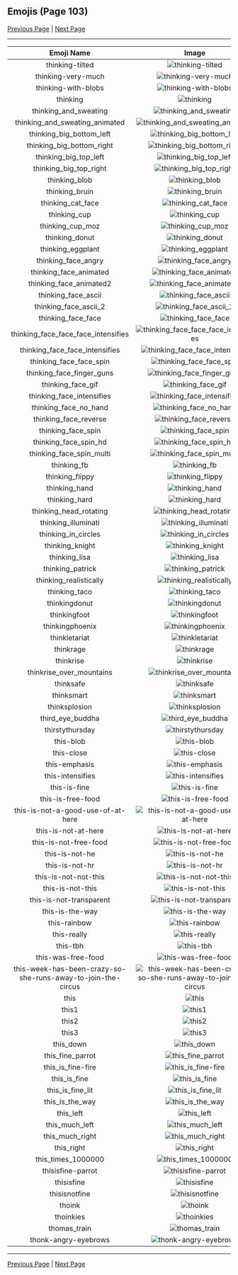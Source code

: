 
## Emojis (Page 103)

[Previous Page](/docs/hc/page-t-0102.md)
  | [Next Page](/docs/hc/page-t-0104.md)

<hr />

|Emoji Name|Image|
| :-: | :-: |
|thinking-tilted| ![thinking-tilted](/emojis/hc/thinking-tilted.gif)|
|thinking-very-much| ![thinking-very-much](/emojis/hc/thinking-very-much.png)|
|thinking-with-blobs| ![thinking-with-blobs](/emojis/hc/thinking-with-blobs.png)|
|thinking| ![thinking](/emojis/hc/thinking.gif)|
|thinking_and_sweating| ![thinking_and_sweating](/emojis/hc/thinking_and_sweating.png)|
|thinking_and_sweating_animated| ![thinking_and_sweating_animated](/emojis/hc/thinking_and_sweating_animated.gif)|
|thinking_big_bottom_left| ![thinking_big_bottom_left](/emojis/hc/thinking_big_bottom_left.png)|
|thinking_big_bottom_right| ![thinking_big_bottom_right](/emojis/hc/thinking_big_bottom_right.png)|
|thinking_big_top_left| ![thinking_big_top_left](/emojis/hc/thinking_big_top_left.png)|
|thinking_big_top_right| ![thinking_big_top_right](/emojis/hc/thinking_big_top_right.png)|
|thinking_blob| ![thinking_blob](/emojis/hc/thinking_blob.png)|
|thinking_bruin| ![thinking_bruin](/emojis/hc/thinking_bruin.png)|
|thinking_cat_face| ![thinking_cat_face](/emojis/hc/thinking_cat_face.png)|
|thinking_cup| ![thinking_cup](/emojis/hc/thinking_cup.png)|
|thinking_cup_moz| ![thinking_cup_moz](/emojis/hc/thinking_cup_moz.png)|
|thinking_donut| ![thinking_donut](/emojis/hc/thinking_donut.png)|
|thinking_eggplant| ![thinking_eggplant](/emojis/hc/thinking_eggplant.png)|
|thinking_face_angry| ![thinking_face_angry](/emojis/hc/thinking_face_angry.png)|
|thinking_face_animated| ![thinking_face_animated](/emojis/hc/thinking_face_animated.gif)|
|thinking_face_animated2| ![thinking_face_animated2](/emojis/hc/thinking_face_animated2.gif)|
|thinking_face_ascii| ![thinking_face_ascii](/emojis/hc/thinking_face_ascii.png)|
|thinking_face_ascii_2| ![thinking_face_ascii_2](/emojis/hc/thinking_face_ascii_2.png)|
|thinking_face_face| ![thinking_face_face](/emojis/hc/thinking_face_face.png)|
|thinking_face_face_face_intensifies| ![thinking_face_face_face_intensifies](/emojis/hc/thinking_face_face_face_intensifies.gif)|
|thinking_face_face_intensifies| ![thinking_face_face_intensifies](/emojis/hc/thinking_face_face_intensifies.gif)|
|thinking_face_face_spin| ![thinking_face_face_spin](/emojis/hc/thinking_face_face_spin.gif)|
|thinking_face_finger_guns| ![thinking_face_finger_guns](/emojis/hc/thinking_face_finger_guns.png)|
|thinking_face_gif| ![thinking_face_gif](/emojis/hc/thinking_face_gif.gif)|
|thinking_face_intensifies| ![thinking_face_intensifies](/emojis/hc/thinking_face_intensifies.gif)|
|thinking_face_no_hand| ![thinking_face_no_hand](/emojis/hc/thinking_face_no_hand.png)|
|thinking_face_reverse| ![thinking_face_reverse](/emojis/hc/thinking_face_reverse.png)|
|thinking_face_spin| ![thinking_face_spin](/emojis/hc/thinking_face_spin.gif)|
|thinking_face_spin_hd| ![thinking_face_spin_hd](/emojis/hc/thinking_face_spin_hd.gif)|
|thinking_face_spin_multi| ![thinking_face_spin_multi](/emojis/hc/thinking_face_spin_multi.gif)|
|thinking_fb| ![thinking_fb](/emojis/hc/thinking_fb.png)|
|thinking_flippy| ![thinking_flippy](/emojis/hc/thinking_flippy.gif)|
|thinking_hand| ![thinking_hand](/emojis/hc/thinking_hand.png)|
|thinking_hard| ![thinking_hard](/emojis/hc/thinking_hard.gif)|
|thinking_head_rotating| ![thinking_head_rotating](/emojis/hc/thinking_head_rotating.gif)|
|thinking_illuminati| ![thinking_illuminati](/emojis/hc/thinking_illuminati.png)|
|thinking_in_circles| ![thinking_in_circles](/emojis/hc/thinking_in_circles.png)|
|thinking_knight| ![thinking_knight](/emojis/hc/thinking_knight.png)|
|thinking_lisa| ![thinking_lisa](/emojis/hc/thinking_lisa.png)|
|thinking_patrick| ![thinking_patrick](/emojis/hc/thinking_patrick.png)|
|thinking_realistically| ![thinking_realistically](/emojis/hc/thinking_realistically.png)|
|thinking_taco| ![thinking_taco](/emojis/hc/thinking_taco.png)|
|thinkingdonut| ![thinkingdonut](/emojis/hc/thinkingdonut.png)|
|thinkingfoot| ![thinkingfoot](/emojis/hc/thinkingfoot.jpg)|
|thinkingphoenix| ![thinkingphoenix](/emojis/hc/thinkingphoenix.gif)|
|thinkletariat| ![thinkletariat](/emojis/hc/thinkletariat.png)|
|thinkrage| ![thinkrage](/emojis/hc/thinkrage.png)|
|thinkrise| ![thinkrise](/emojis/hc/thinkrise.png)|
|thinkrise_over_mountains| ![thinkrise_over_mountains](/emojis/hc/thinkrise_over_mountains.png)|
|thinksafe| ![thinksafe](/emojis/hc/thinksafe.png)|
|thinksmart| ![thinksmart](/emojis/hc/thinksmart.png)|
|thinksplosion| ![thinksplosion](/emojis/hc/thinksplosion.gif)|
|third_eye_buddha| ![third_eye_buddha](/emojis/hc/third_eye_buddha.gif)|
|thirstythursday| ![thirstythursday](/emojis/hc/thirstythursday.png)|
|this-blob| ![this-blob](/emojis/hc/this-blob.png)|
|this-close| ![this-close](/emojis/hc/this-close.png)|
|this-emphasis| ![this-emphasis](/emojis/hc/this-emphasis.gif)|
|this-intensifies| ![this-intensifies](/emojis/hc/this-intensifies.gif)|
|this-is-fine| ![this-is-fine](/emojis/hc/this-is-fine.gif)|
|this-is-free-food| ![this-is-free-food](/emojis/hc/this-is-free-food.png)|
|this-is-not-a-good-use-of-at-here| ![this-is-not-a-good-use-of-at-here](/emojis/hc/this-is-not-a-good-use-of-at-here.png)|
|this-is-not-at-here| ![this-is-not-at-here](/emojis/hc/this-is-not-at-here.png)|
|this-is-not-free-food| ![this-is-not-free-food](/emojis/hc/this-is-not-free-food.png)|
|this-is-not-he| ![this-is-not-he](/emojis/hc/this-is-not-he.png)|
|this-is-not-hr| ![this-is-not-hr](/emojis/hc/this-is-not-hr.gif)|
|this-is-not-not-this| ![this-is-not-not-this](/emojis/hc/this-is-not-not-this.png)|
|this-is-not-this| ![this-is-not-this](/emojis/hc/this-is-not-this.png)|
|this-is-not-transparent| ![this-is-not-transparent](/emojis/hc/this-is-not-transparent.png)|
|this-is-the-way| ![this-is-the-way](/emojis/hc/this-is-the-way.png)|
|this-rainbow| ![this-rainbow](/emojis/hc/this-rainbow.gif)|
|this-really| ![this-really](/emojis/hc/this-really.gif)|
|this-tbh| ![this-tbh](/emojis/hc/this-tbh.png)|
|this-was-free-food| ![this-was-free-food](/emojis/hc/this-was-free-food.png)|
|this-week-has-been-crazy-so-she-runs-away-to-join-the-circus| ![this-week-has-been-crazy-so-she-runs-away-to-join-the-circus](/emojis/hc/this-week-has-been-crazy-so-she-runs-away-to-join-the-circus.png)|
|this| ![this](/emojis/hc/this.gif)|
|this1| ![this1](/emojis/hc/this1.png)|
|this2| ![this2](/emojis/hc/this2.gif)|
|this3| ![this3](/emojis/hc/this3.gif)|
|this_down| ![this_down](/emojis/hc/this_down.png)|
|this_fine_parrot| ![this_fine_parrot](/emojis/hc/this_fine_parrot.gif)|
|this_is_fine-fire| ![this_is_fine-fire](/emojis/hc/this_is_fine-fire.gif)|
|this_is_fine| ![this_is_fine](/emojis/hc/this_is_fine.gif)|
|this_is_fine_lit| ![this_is_fine_lit](/emojis/hc/this_is_fine_lit.gif)|
|this_is_the_way| ![this_is_the_way](/emojis/hc/this_is_the_way.jpg)|
|this_left| ![this_left](/emojis/hc/this_left.png)|
|this_much_left| ![this_much_left](/emojis/hc/this_much_left.png)|
|this_much_right| ![this_much_right](/emojis/hc/this_much_right.png)|
|this_right| ![this_right](/emojis/hc/this_right.png)|
|this_times_1000000| ![this_times_1000000](/emojis/hc/this_times_1000000.gif)|
|thisisfine-parrot| ![thisisfine-parrot](/emojis/hc/thisisfine-parrot.gif)|
|thisisfine| ![thisisfine](/emojis/hc/thisisfine.png)|
|thisisnotfine| ![thisisnotfine](/emojis/hc/thisisnotfine.png)|
|thoink| ![thoink](/emojis/hc/thoink.png)|
|thoinkies| ![thoinkies](/emojis/hc/thoinkies.png)|
|thomas_train| ![thomas_train](/emojis/hc/thomas_train.png)|
|thonk-angry-eyebrows| ![thonk-angry-eyebrows](/emojis/hc/thonk-angry-eyebrows.png)|

<hr/>

[Previous Page](/docs/hc/page-t-0102.md)
  | [Next Page](/docs/hc/page-t-0104.md)